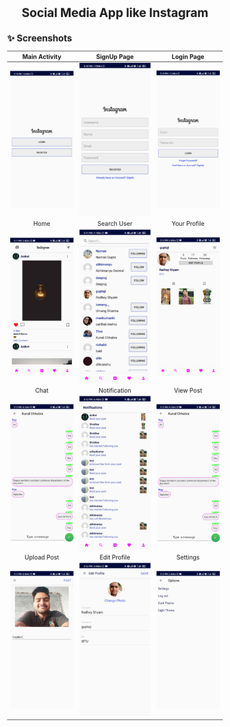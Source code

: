 <p align="center">
    <a>
    <img src="ic_launcher-playstore-removebg-preview.png" width="0" height="0"/>
    </a>
    <h1 align="center">Social Media App like Instagram</h1>
</p>

## ✨ Screenshots

| Main Activity | SignUp Page |  Login Page |
|:-:|:-:|:-:|
| ![Fist](ss/image00.jpg?raw=true) | ![3](ss/image01.jpg?raw=true) | ![3](ss/image02.jpg?raw=true) |
| Home | Search User |  Your Profile |
| ![4](ss/image1.jpg?raw=true) | ![5](ss/image2.jpg?raw=true) | ![6](ss/image3.jpg?raw=true) |
| Chat |  Notification |  View Post |
| ![4](ss/image4.jpg?raw=true) | ![5](ss/image5.jpg?raw=true) | ![6](ss/image4.jpg?raw=true) |
| Upload Post |  Edit Profile |  Settings |
| ![4](ss/image7.jpg?raw=true) | ![5](ss/image8.jpg?raw=true) | ![6](ss/image9.jpg?raw=true) |

